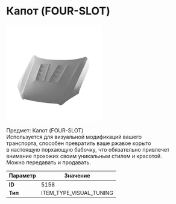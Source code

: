 # Капот (FOUR-SLOT)

![Item Image](../img/5158.webp?raw=true)

Предмет: Капот (FOUR-SLOT)<br>Используется для визуальной модификаций вашего<br>транспорта, способен превратить ваше ржавое корыто<br>в настоящую порхающую бабочку, что обязательно привлечет<br>внимание прохожих своим уникальным стилем и красотой.<br>Можно передавать и продавать.


| Параметр | Значение |
|----------|----------|
| **ID** | 5158 |
| **Тип** | ITEM_TYPE_VISUAL_TUNING |

